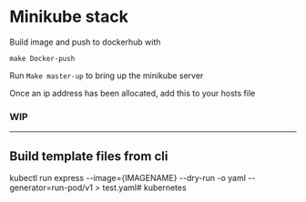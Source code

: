 # Minikube stack

Build image and push to dockerhub with 

`make Docker-push`

Run  `Make master-up` to bring up the minikube server

Once an ip address has been allocated, add this to your hosts file


### WIP
----
## Build template files from cli 
kubectl run express --image={IMAGENAME} --dry-run -o yaml --generator=run-pod/v1 > test.yaml# kubernetes
